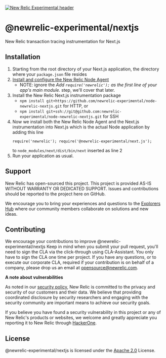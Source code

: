 [![New Relic Experimental header](https://github.com/newrelic/opensource-website/raw/master/src/images/categories/Experimental.png)](https://opensource.newrelic.com/oss-category/#new-relic-experimental)

# @newrelic-experimental/nextjs

New Relic transaction tracing instrumentation for Next.js

## Installation
1. Starting from the root directory of your Next.js application, the directory where your `package.json` file resides
1. [Install and configure the New Relic Node Agent](https://docs.newrelic.com/docs/agents/nodejs-agent/installation-configuration/install-nodejs-agent/)
    - NOTE: ignore the _Add `require('newrelic');` as the first line of your app's main module._ step, we'll cover that later.
2. Install the New Relic Next.js instrumentation package
    - `npm install git+https://github.com/newrelic-experimental/node-newrelic-nextjs.git` for HTTP, or
    - `npm install git+ssh://git@github.com:newrelic-experimental/node-newrelic-nextjs.git` for SSH
3. Now we install both the New Relic Node Agent and the Next.js instrumentation into Next.js which is the actual Node application by adding this line
    ```
    require('newrelic'); require('@newrelic-experimental/next.js');
    ```
    to `node_modules/next/dist/bin/next` inserted as line 2
4. Run your application as usual.

## Support

New Relic has open-sourced this project. This project is provided AS-IS WITHOUT WARRANTY OR DEDICATED SUPPORT. Issues and contributions should be reported to the project here on GitHub.

We encourage you to bring your experiences and questions to the [Explorers Hub](https://discuss.newrelic.com) where our community members collaborate on solutions and new ideas.

## Contributing

We encourage your contributions to improve @newrelic-experimental/nextjs Keep in mind when you submit your pull request, you'll need to sign the CLA via the click-through using CLA-Assistant. You only have to sign the CLA one time per project. If you have any questions, or to execute our corporate CLA, required if your contribution is on behalf of a company, please drop us an email at opensource@newrelic.com.

**A note about vulnerabilities**

As noted in our [security policy](../../security/policy), New Relic is committed to the privacy and security of our customers and their data. We believe that providing coordinated disclosure by security researchers and engaging with the security community are important means to achieve our security goals.

If you believe you have found a security vulnerability in this project or any of New Relic's products or websites, we welcome and greatly appreciate you reporting it to New Relic through [HackerOne](https://hackerone.com/newrelic).

## License

@newrelic-experimental/nextjs is licensed under the [Apache 2.0](http://apache.org/licenses/LICENSE-2.0.txt) License.
